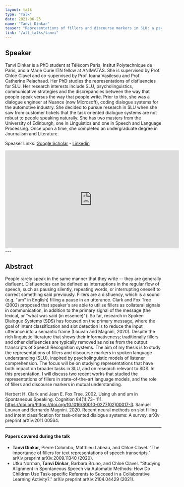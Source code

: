 ```yaml
---
layout: talk
type: "Talk"
date: 2021-06-25
name: "Tanvi Dinkar"
teaser: "Representations of fillers and discourse markers in SLU: a psycholinguistic approach"
link: "/all_talks/tanvi"
---
```

## Speaker
Tanvi Dinkar is a PhD student at Télécom Paris, Insitut Polytechnique de Paris, and a Marie Curie ITN fellow at ANIMATAS. She is supervised by Prof. Chloé Clavel and co-supervised by Prof. Ioana Vasilescu and Prof. Catherine Pelachaud. Her PhD studies the representations of disfluencies for SLU. Her research interests include SLU, psycholinguistics, communicative strategies and the discrepancies between the way that people speak versus the way that people write. Prior to this, she was a dialogue engineer at Nuance (now Microsoft), coding dialogue systems for the automotive industry. She decided to pursue research in SLU when she saw from customer tickets that the task oriented dialogue systems are not robust to people speaking naturally. She has two masters from the University of Edinburgh, one in Linguistics and one in Speech and Language Processing. Once upon a time, she completed an undergraduate degree in Journalism and Literature.  

Speaker Links: [Google Scholar](https://scholar.google.fr/citations?user=IJObUygAAAAJ&hl=en) - [Linkedin](https://www.linkedin.com/in/tanvi-dinkar-001aa037/?originalSubdomain=fr)

<iframe width="560" height="315" src="https://www.youtube.com/embed/Mbx603Xy9cw" title="YouTube video player" frameborder="0" allow="accelerometer; autoplay; clipboard-write; encrypted-media; gyroscope; picture-in-picture" allowfullscreen></iframe>
---

## Abstract
People rarely speak in the same manner that they write -- they are generally disfluent. Disfluencies can be defined as interruptions in the regular flow of speech, such as pausing silently, repeating words, or interrupting oneself to correct something said previously. Fillers are a disfluency, which is a sound (e.g. "um" in English) filling a pause in an utterance. Clark and Fox Tree (2002)  proposed that speaker's are able to utilise fillers as collateral signals in communication, in addition to the primary signal of the message (the lexical, or "what was said (in essence)"). So far, research in Spoken Dialogue Systems (SDS) has focused on the primary message, where the goal of intent classification and slot detection is to reduce the input utterance into a semantic frame (Louvan and Magnini, 2020). Despite the rich linguistic literature that shows their informativeness; traditionally fillers and other disfluencies are typically removed as noise from the output transcripts of Speech Recognition systems. The aim of my thesis is to study the representations of fillers and discourse markers in spoken language understanding (SLU), inspired by psycholinguistic models of listener comprehension. The focus will be on studying representations that have both impact on broader tasks in SLU, and on research relevant to SDS. In this presentation, I will discuss two recent works that studied the representations of fillers in state-of-the-art language models, and the role of fillers and discourse markers in mutual understanding. 

Herbert H. Clark and Jean E. Fox Tree. 2002. Using uh and um in Spontaneous Speaking. Cognition 84(1):73–  111. https://doi.org/https://doi.org/10.1016/S0010-0277(02)00017-3.
Samuel Louvan and Bernardo Magnini. 2020. Recent neural methods on slot filling and intent classification for task-oriented dialogue systems:  A survey. arXiv preprint arXiv:2011.00564.

---

#### Papers covered during the talk
* **Tanvi Dinkar**, Pierre Colombo, Matthieu Labeau, and Chloé Clavel. "The importance of fillers for text representations of speech transcripts." arXiv preprint arXiv:2009.11340 (2020).
* Utku Norman, **Tanvi Dinkar**, Barbara Bruno, and Chloé Clavel. "Studying Alignment in Spontaneous Speech via Automatic Methods: How Do Children Use Task-specific Referents to Succeed in a Collaborative Learning Activity?." arXiv preprint arXiv:2104.04429 (2021).



